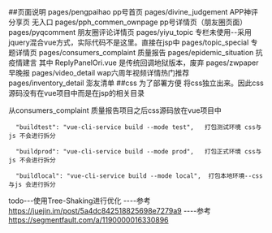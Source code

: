 ##页面说明
pages/pengpaihao pp号首页
pages/divine_judgement APP神评分享页 无入口
pages/pph_commen_ownpage pp号详情页（朋友圈页面）
pages/pyqcomment 朋友圈评论详情页
pages/yiyu_topic 专栏未使用--采用jquery混合vue方式，实际代码不是这里。直接在jsp中
pages/topic_special 专题详情页
pages/consumers_complaint 质量报告
pages/epidemic_situation 抗疫情建言 其中 ReplyPanelOri.vue 是传统回调地狱版本，废弃
pages/zwpaper 早晚报
pages/video_detail wap六周年视频详情热门推荐
pages/inventory_detail 澎友清单
##css
为了部署方便 将css独立出来。因此css源码没有在vue项目中而是在jsp的相关目录

从consumers_complaint 质量报告项目之后css源码放在vue项目中

```
  "buildtest": "vue-cli-service build --mode test",   打包测试环境 css与js 不会进行拆分

  "buildprod": "vue-cli-service build --mode prod",   打包正式环境 css与js 不会进行拆分

  "buildlocal": "vue-cli-service build --mode local",  打包本地环境--css与js 会进行拆分
```


todo---使用Tree-Shaking进行优化
----参考 https://juejin.im/post/5a4dc842518825698e7279a9
----参考 https://segmentfault.com/a/1190000016330896


